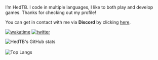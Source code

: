 I’m HedTB. I code in multiple languages, I like to both play and develop games. Thanks for checking out my profile!

You can get in contact with me via **Discord** by clicking [here](https://discord.com/users/638038115277340723/).

[![wakatime](https://wakatime.com/badge/user/1d239772-b6e6-4bb3-8af4-03d0d1cbc9de.svg)](https://wakatime.com/@HedTB)
[![twitter](https://img.shields.io/twitter/follow/hedtb_yt?label=followers&logo=twitter&color=%23007ec6&style=plastic)](https://twitter.com/hedtb_yt)

![HedTB's GitHub stats](https://github-readme-stats.vercel.app/api?username=HedTB&count_private=true&theme=github_dark&show_icons=true&border_color=4C8EDA&include_all_commits=true&border_radius=12)
<br><br>
![Top Langs](https://github-readme-stats.vercel.app/api/top-langs/?username=HedTB&theme=github_dark&layout=compact&border_color=4C8EDA&card_width=445&border_radius=12)

